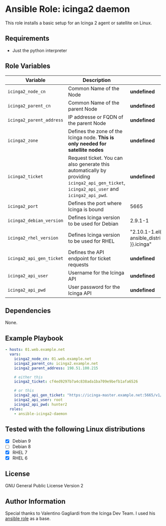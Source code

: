 Ansible Role: icinga2 daemon
=========

This role installs a basic setup for an Icinga 2 agent or satellite on Linux.

Requirements
------------

- Just the python interpreter

Role Variables
--------------

| Variable | Description | Default |
|--- | --- | --- |
| `icinga2_node_cn` | Common Name of the Node | **undefined** |
| `icinga2_parent_cn` | Common Name of the parent Node | **undefined** |
| `icinga2_parent_address` | IP addresse or FQDN of the parent Node | **undefined** |
| `icinga2_zone` | Defines the zone of the Icinga node. **This is only needed for satellite nodes** | **undefined** |
| `icinga2_ticket` | Request ticket. You can also generate this automatically by providing `icinga2_api_gen_ticket`, `icinga2_api_user` and `icinga2_api_pwd`. | **undefined** |
| `icinga2_port` | Defines the port where Icinga is bound | 5665 |
| `icinga2_debian_version` | Defines Icinga version to be used for Debian | 2.9.1-1 |
| `icinga2_rhel_version` | Defines Icinga version to be used for RHEL | "2.10.1-1.el{{ ansible_distribution_major_version }}.icinga" |
| `icinga2_api_gen_ticket` | Defines the API endpoint for ticket requests | **undefined** |
| `icinga2_api_user` | Username for the Icinga API  | **undefined** |
| `icinga2_api_pwd` | User password for the Icinga API | **undefined** |

Dependencies
------------

None.

Example Playbook
----------------

```yaml
- hosts: 01.web.example.net
  vars:
    icinga2_node_cn: 01.web.example.net
    icinga2_parent_cn: icinga2.example.net
    icinga2_parent_address: 198.51.100.215

    # either this
    icinga2_ticket: cf4ed9297b7a4c838ada1ba709e9befb1afa6526

    # or this
    icinga2_api_gen_ticket: "https://icinga-master.example.net:5665/v1/actions/generate-ticket"
    icinga2_api_user: root
    icinga2_api_pwd: hunter2
  roles:
    - ansible-icinga2-daemon
```
Tested with the following Linux distributions
-------

- [X] Debian 9
- [ ] Debian 8
- [X] RHEL 7
- [X] RHEL 6

License
-------

GNU General Public License Version 2

Author Information
------------------

Special thanks to Valentino Gagliardi from the Icinga Dev Team. I used his [ansible role](https://github.com/Icinga/ansible-playbooks/tree/master/icinga2-ansible-no-ui) as a base.
